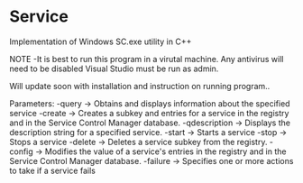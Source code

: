 # Service
Implementation of Windows SC.exe utility in C++

NOTE -It is best to run this program in a virutal machine. Any antivirus will need to be disabled
Visual Studio must be run as admin.

Will update soon with installation and instruction on running program..

Parameters: 
-query -> Obtains and displays information about the specified service
-create -> Creates a subkey and entries for a service in the registry and in the Service Control Manager database.
-qdescription -> Displays the description string for a specified service.
-start -> Starts a service
-stop -> Stops a service
-delete -> Deletes a service subkey from the registry. 
-config -> Modifies the value of a service's entries in the registry and in the Service Control Manager database.
-failure -> Specifies one or more actions to take if a service fails
